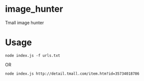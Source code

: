 image_hunter
============

Tmall image hunter

Usage
=====

``` shell
node index.js -f urls.txt
```

OR

```shell
node index.js http://detail.tmall.com/item.htm?id=35734018786
```
